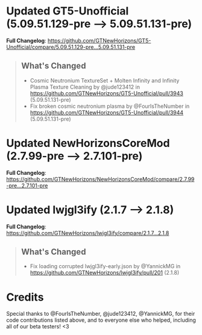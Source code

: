 # Updated GT5-Unofficial (5.09.51.129-pre -->  5.09.51.131-pre)
**Full Changelog**: https://github.com/GTNewHorizons/GT5-Unofficial/compare/5.09.51.129-pre...5.09.51.131-pre
>## What's Changed
> * Cosmic Neutronium TextureSet +  Molten Infinity and Infinity Plasma Texture Cleaning by @jude123412 in https://github.com/GTNewHorizons/GT5-Unofficial/pull/3943 (5.09.51.131-pre)
> * Fix broken cosmic neutronium plasma by @FourIsTheNumber in https://github.com/GTNewHorizons/GT5-Unofficial/pull/3944 (5.09.51.131-pre)
>

# Updated NewHorizonsCoreMod (2.7.99-pre -->  2.7.101-pre)
**Full Changelog**: https://github.com/GTNewHorizons/NewHorizonsCoreMod/compare/2.7.99-pre...2.7.101-pre

# Updated lwjgl3ify (2.1.7 -->  2.1.8)
**Full Changelog**: https://github.com/GTNewHorizons/lwjgl3ify/compare/2.1.7...2.1.8
>## What's Changed
> * Fix loading corrupted lwjgl3ify-early.json by @YannickMG in https://github.com/GTNewHorizons/lwjgl3ify/pull/201 (2.1.8)
>

# Credits
Special thanks to @FourIsTheNumber, @jude123412, @YannickMG, for their code contributions listed above, and to everyone else who helped, including all of our beta testers! <3